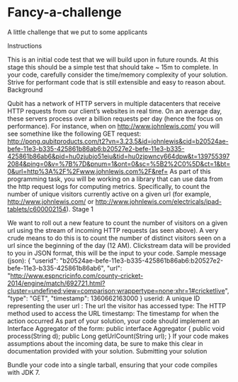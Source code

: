 Fancy-a-challenge
=================

A little challenge that we put to some applicants


Instructions

This is an initial code test that we will build upon in future rounds.
At this stage this should be a simple test that should take ~ 15m to complete.
In your code, carefully consider the time/memory complexity of your solution. Strive for performant code that is still extensible and easy to reason about.
Background

Qubit has a network of HTTP servers in multiple datacenters that receive  HTTP requests from our client’s websites in real time. On an average day, these servers process over a billion requests per day (hence the focus on performance).
For instance, when on http://www.johnlewis.com/ you will see somethine like the following GET request:
http://pong.qubitproducts.com/t2?vn=3.23.5&id=johnlewis&cid=b20524ae-befe-11e3-b335-425861b86ab6:b20527e2-befe-11e3-b335-425861b86ab6&pid=hu0zjubjo51eiu&tid=hu0zjpwncy664dpw&t=1397553972084&ping=0&v=%7B%7D&pnum=1&ont=0&sc=%5B2%2C0%5D&ct=1&bt=0&url=http%3A%2F%2Fwww.johnlewis.com%2F&ref=
As part of this programming task, you will be working on a library that can use data from the http request logs for computing metrics. Specifically, to count the number of unique visitors currently active on a given url (for example, http://www.johnlewis.com/ or http://www.johnlewis.com/electricals/ipad-tablets/c600002154).
Stage 1

We want to roll out a new feature to count the number of visitors on a given url using the stream of incoming HTTP requests (as seen above). A very crude means to do this is to count the number of distinct visitors seen on a url since the beginning of the day (12 AM).
Clickstream data will be provided to you in JSON format, this will be the input to your code.
Sample message (json):
{
    "userid": "b20524ae-befe-11e3-b335-425861b86ab6:b20527e2-befe-11e3-b335-425861b86ab6",
    "url": "http://www.espncricinfo.com/county-cricket-2014/engine/match/692721.html?cluster=undefined;view=comparison;wrappertype=none;xhr=1#cricketlive",
    "type": "GET",
    "timestamp": 1360662163000
}
userid: A unique ID representing the user
url : The url the visitor has accessed
type: The HTTP method used to access the URL
timestamp: The timestamp for when the action occurred
As part of your solution, your code should implement an Interface Aggregator of the form:
    public interface Aggregator {
        public void process(String d);
        public Long getUrlCount(String url);
    }
If your code makes assumptions about the incoming data, be sure to make this clear in documentation provided with your solution.
Submitting your solution

Bundle your code into a single tarball, ensuring that your code compiles with JDK 7.
